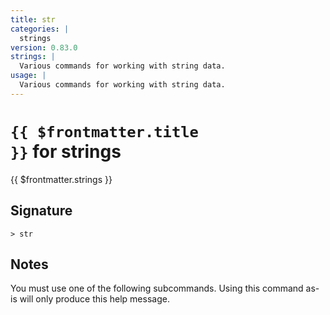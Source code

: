 ```yaml
---
title: str
categories: |
  strings
version: 0.83.0
strings: |
  Various commands for working with string data.
usage: |
  Various commands for working with string data.
---
```


# <code>{{ $frontmatter.title }}</code> for strings

<div class='command-title'>{{ $frontmatter.strings }}</div>

## Signature

```> str ```

## Notes
You must use one of the following subcommands. Using this command as-is will only produce this help message.